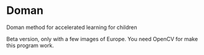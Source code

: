 # Doman
Doman method for accelerated learning for children

Beta version, only with a few images of Europe.
You need OpenCV for make this program work.
